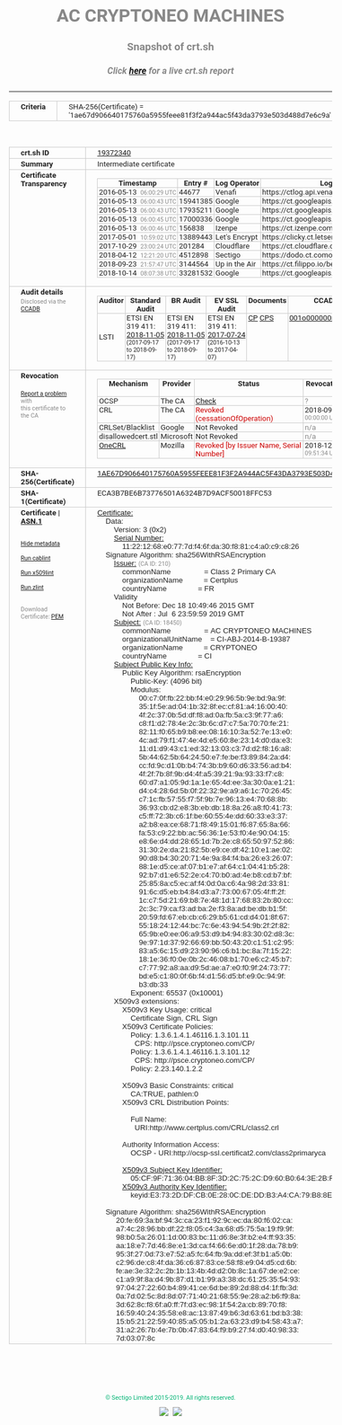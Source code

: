 # AC CRYPTONEO MACHINES
### Snapshot of crt.sh
##### Click [here](https://crt.sh/?q=1AE67D906640175760A5955FEEE81F3F2A944AC5F43DA3793E503D488D7E6C9A) for a live crt.sh report

---
<!DOCTYPE HTML PUBLIC "-//W3C//DTD HTML 4.0 Transitional//EN">
<HTML>
<HEAD>
  <META http-equiv="Content-Type" content="text/html; charset=UTF-8">
  <TITLE>crt.sh | 1ae67d906640175760a5955feee81f3f2a944ac5f43da3793e503d488d7e6c9a</TITLE>
  <META name="description" content="Free CT Log Certificate Search Tool from Sectigo (formerly Comodo CA)">
  <META name="keywords" content="crt.sh, CT, Certificate Transparency, Certificate Search, SSL Certificate, Sectigo, Comodo CA">
  <LINK href="//fonts.googleapis.com/css?family=Roboto+Mono|Roboto:400,400i,700,700i" rel="stylesheet">
  <STYLE type="text/css">
    a {
      white-space: nowrap;
    }
    body {
      color: #888888;
      font: 12pt Roboto, sans-serif;
      padding-top: 10px;
      text-align: center
    }
    form {
      margin: 0px
    }
    span {
      border-radius: 10px
    }
    span.heading {
      color: #888888;
      font: 12pt Roboto, sans-serif
    }
    span.title {
      background-color: #00B373;
      color: #FFFFFF;
      font: bold 18pt Roboto, sans-serif;
      padding: 0px 5px
    }
    span.text {
      color: #888888;
      font: 10pt Roboto, sans-serif
    }
    span.whiteongrey {
      background-color: #D9D9D6;
      color: #FFFFFF;
      font: bold 18pt Roboto, sans-serif;
      padding: 0px 5px
    }
    table {
      border-collapse: collapse;
      color: #222222;
      font: 10pt Roboto, sans-serif;
      margin-left: auto;
      margin-right: auto
    }
    table.options {
      border: none;
      margin-left: 10px
    }
    td, th {
      border: 1px solid #CCCCCC;
      padding: 0px 2px;
      text-align: left;
      vertical-align: top
    }
    td.outer, th.outer {
      border: 1px solid #CCCCCC;
      padding: 2px 20px;
      text-align: left
    }
    th.heading {
      color: #888888;
      font: bold italic 12pt Roboto, sans-serif;
      padding: 20px 0px 0px;
      text-align: center
    }
    th.options, td.options {
      border: none;
      vertical-align: middle
    }
    td.text {
      font: 10pt "Roboto Mono", sans-serif;
      padding: 2px 20px
    }
    td.heading {
      border: none;
      color: #888888;
      font: 12pt Roboto, sans-serif;
      padding-top: 20px;
      text-align: center
    }
    table.lint td, th {
      text-align: center
    }
    .button {
      background-color: #00B373;
      border-radius: 10px;
      color: #FFFFFF;
      font: bold 13pt Roboto, sans-serif
    }
    .copyright {
      font: 8pt Roboto, sans-serif;
      color: #00B373
    }
    .input {
      border: 1px solid #888888;
      font-weight: bold;
      text-align: center
    }
    .small {
      font: 8pt Roboto, sans-serif;
      color: #888888
    }
    .error {
      background-color: #FFDFDF;
      color: #CC0000;
      font-weight: bold
    }
    .fatal {
      background-color: #0000AA;
      color: #FFFFFF;
      font-weight: bold
    }
    .notice {
      background-color: #FFFFDF;
      color: #606000
    }
    .warning {
      background-color: #FFEFDF;
      color: #DF6000
    }
  </STYLE>
</HEAD>
<BODY>

<TABLE>
  <TR>
    <TH class="outer">Criteria</TH>
    <TD class="outer">SHA-256(Certificate) = '1ae67d906640175760a5955feee81f3f2a944ac5f43da3793e503d488d7e6c9a'</TD>
  </TR>
</TABLE>
<BR>
<TABLE>
  <TR>
    <TH class="outer">crt.sh ID</TH>
    <TD class="outer"><A href="?id=19372340">19372340</A></TD>
  </TR>
  <TR>
    <TH class="outer">Summary</TH>
    <TD class="outer">Intermediate certificate</TD>
  </TR>
  <TR>
    <TH class="outer">Certificate<BR>Transparency</TH>
    <TD class="outer">
<TABLE class="options" style="margin-left:0px">
  <TR>
    <TH>Timestamp</TH>
    <TH>Entry #</TH>
    <TH>Log Operator</TH>
    <TH>Log URL</TH>
  </TR>
  <TR>
    <TD>2016-05-13&nbsp; <FONT class="small">06:00:29 UTC</FONT></TD>
    <TD>44677</TD>
    <TD>Venafi</TD>
    <TD>https://ctlog.api.venafi.com</TD>
  </TR>
  <TR>
    <TD>2016-05-13&nbsp; <FONT class="small">06:00:43 UTC</FONT></TD>
    <TD>15941385</TD>
    <TD>Google</TD>
    <TD>https://ct.googleapis.com/rocketeer</TD>
  </TR>
  <TR>
    <TD>2016-05-13&nbsp; <FONT class="small">06:00:43 UTC</FONT></TD>
    <TD>17935211</TD>
    <TD>Google</TD>
    <TD>https://ct.googleapis.com/pilot</TD>
  </TR>
  <TR>
    <TD>2016-05-13&nbsp; <FONT class="small">06:00:45 UTC</FONT></TD>
    <TD>17000336</TD>
    <TD>Google</TD>
    <TD>https://ct.googleapis.com/aviator</TD>
  </TR>
  <TR>
    <TD>2016-05-13&nbsp; <FONT class="small">06:00:46 UTC</FONT></TD>
    <TD>156838</TD>
    <TD>Izenpe</TD>
    <TD>https://ct.izenpe.com</TD>
  </TR>
  <TR>
    <TD>2017-05-01&nbsp; <FONT class="small">10:59:02 UTC</FONT></TD>
    <TD>13889443</TD>
    <TD>Let's Encrypt</TD>
    <TD>https://clicky.ct.letsencrypt.org</TD>
  </TR>
  <TR>
    <TD>2017-10-29&nbsp; <FONT class="small">23:00:24 UTC</FONT></TD>
    <TD>201284</TD>
    <TD>Cloudflare</TD>
    <TD>https://ct.cloudflare.com/logs/nimbus2019</TD>
  </TR>
  <TR>
    <TD>2018-04-12&nbsp; <FONT class="small">12:21:20 UTC</FONT></TD>
    <TD>4512898</TD>
    <TD>Sectigo</TD>
    <TD>https://dodo.ct.comodo.com</TD>
  </TR>
  <TR>
    <TD>2018-09-23&nbsp; <FONT class="small">21:57:47 UTC</FONT></TD>
    <TD>3144564</TD>
    <TD>Up in the Air</TD>
    <TD>https://ct.filippo.io/behindthesofa</TD>
  </TR>
  <TR>
    <TD>2018-10-14&nbsp; <FONT class="small">08:07:38 UTC</FONT></TD>
    <TD>33281532</TD>
    <TD>Google</TD>
    <TD>https://ct.googleapis.com/logs/argon2019</TD>
  </TR>
</TABLE>
    </TD>
  </TR>
  <TR>
    <TH class="outer">Audit details<BR>
      <DIV class="small" style="padding-top:3px">Disclosed via the
        <A href="//ccadb-public.secure.force.com/mozilla/PublicAllIntermediateCerts" target="_blank">CCADB</A></DIV>
    </TH>
    <TD class="outer">
<TABLE class="options" style="margin-left:0px">
  <TR>
    <TH>Auditor</TH>
    <TH>Standard Audit</TH>
    <TH>BR Audit</TH>
    <TH>EV SSL Audit</TH>
    <TH>Documents</TH>
    <TH>CCADB</TH>
    <TH>Root Owner / Certificate</TH>
  </TR>
  <TR>
    <TD style="vertical-align:middle">LSTI</TD>
    <TD>ETSI EN 319 411:
      <A href="https://bug1465629.bmoattachments.org/attachment.cgi?id=9024032" target="_blank">2018-11-05</A>
      <BR><FONT style="font-size:8pt">(2017-09-17 to 2018-09-17)</FONT></TD>
    <TD>ETSI EN 319 411:
      <A href="https://bug1465629.bmoattachments.org/attachment.cgi?id=9024032" target="_blank">2018-11-05</A>
      <BR><FONT style="font-size:8pt">(2017-09-17 to 2018-09-17)</FONT></TD>
    <TD>ETSI EN 319 411:
      <A href="https://bug1297034.bmoattachments.org/attachment.cgi?id=8916590" target="_blank">2017-07-24</A>
      <BR><FONT style="font-size:8pt">(2016-10-13 to 2017-04-07)</FONT></TD>
    <TD>
      <A href="http://www.cryptoneo.com/wp-content/docs/PC_CRYPTONEO_Certificats_SSL_V2.0.pdf" target="blank">CP</A>
      <A href="http://www.cryptoneo.com/wp-content/docs/PC_CRYPTONEO_Certificats_SSL_V2.0.pdf" target="blank">CPS</A>
    </TD>
    <TD><A href="//ccadb.force.com/001o000000rEcrxAAC" target="_blank">001o000000rEcrxAAC</A></TD>
    <TD><A href="/?id=3971">DocuSign (OpenTrust/Keynectis)</A></TD>
  </TR>
</TABLE>
    </TD>
  </TR>
  <TR>
    <TH class="outer">Revocation<BR><BR>
      <DIV class="small" style="padding-top:3px"><A href="?id=19372340&opt=problemreporting">Report a problem</A> with<BR>this certificate to the CA</DIV></TH>
    <TD class="outer">
      <TABLE class="options" style="margin-left:0px">
        <TR>
          <TH>Mechanism</TH>
          <TH>Provider</TH>
          <TH>Status</TH>
          <TH>Revocation Date</TH>
          <TH>Last Observed in CRL</TH>
          <TH>Last Checked <SPAN style="color:#CC0000;vertical-align:middle;font-size:70%;font-weight:normal">(Error)</SPAN></TH>
        </TR>
        <TR>
          <TD>OCSP</TD>
          <TD>The CA</TD>
          <TD><A href="?id=19372340&opt=ocsp">Check</A></TD>
          <TD><SPAN style="color:#888888">?</SPAN></TD>
          <TD><SPAN style="color:#888888">n/a</SPAN></TD>
          <TD><SPAN style="color:#888888">?</SPAN></TD>
        </TR>
        <TR>
          <TD>CRL</TD>
          <TD>The CA</TD>
          <TD><SPAN style="color:#CC0000">Revoked (cessationOfOperation)</SPAN></TD><TD>2018-09-27&nbsp; <FONT class="small">00:00:00 UTC</FONT></TD><TD>2018-09-28&nbsp; <FONT class="small">11:10:49 UTC</FONT></TD><TD>2019-12-04&nbsp; <FONT class="small">18:25:33 UTC</FONT></TD>
        </TR>
        <TR>
          <TD>CRLSet/Blacklist</TD>
          <TD>Google</TD>
          <TD>Not Revoked</TD>
          <TD><SPAN style="color:#888888">n/a</SPAN></TD>
          <TD><SPAN style="color:#888888">n/a</SPAN></TD>
          <TD><SPAN style="color:#888888">n/a</SPAN></TD>
        </TR>
        <TR>
          <TD>disallowedcert.stl</TD>
          <TD>Microsoft</TD>
          <TD>Not Revoked</TD>
          <TD><SPAN style="color:#888888">n/a</SPAN></TD>
          <TD><SPAN style="color:#888888">n/a</SPAN></TD>
          <TD><SPAN style="color:#888888">n/a</SPAN></TD>
        </TR>
        <TR>
          <TD><A href="/mozilla-onecrl" target="_blank">OneCRL</A></TD>
          <TD>Mozilla</TD>
          <TD><SPAN style="color:#CC0000">Revoked [by Issuer Name, Serial Number]</SPAN></TD><TD>2018-12-07&nbsp; <FONT class="small">09:51:34 UTC</FONT></TD>
          <TD><SPAN style="color:#888888">n/a</SPAN></TD>
          <TD><SPAN style="color:#888888">n/a</SPAN></TD>
        </TR>
      </TABLE>
    </TD>
  </TR>
  <TR>
    <TH class="outer">SHA-256(Certificate)</TH>
    <TD class="outer"><A href="//censys.io/certificates/1ae67d906640175760a5955feee81f3f2a944ac5f43da3793e503d488d7e6c9a">1AE67D906640175760A5955FEEE81F3F2A944AC5F43DA3793E503D488D7E6C9A</A></TD>
  </TR>
  <TR>
    <TH class="outer">SHA-1(Certificate)</TH>
    <TD class="outer">ECA3B7BE6B73776501A6324B7D9ACF50018FFC53</TD>
  </TR>
  <TR>
    <TH class="outer">Certificate | <A href="?asn1=19372340">ASN.1</A>
      <SPAN class="small"><BR>
      <BR><BR><A href="?id=19372340&opt=nometadata">Hide metadata</A>
      <BR><BR><A href="?id=19372340&opt=cablint">Run cablint</A>
      <BR><BR><A href="?id=19372340&opt=x509lint">Run x509lint</A>
      <BR><BR><A href="?id=19372340&opt=zlint">Run zlint</A>
      <BR><BR><BR>Download Certificate: <A href="?d=19372340">PEM</A>
      </SPAN>
    </TH>
    <TD class="text"><A href="?d=19372340">Certificate:</A><BR>&nbsp;&nbsp;&nbsp;&nbsp;Data:<BR>&nbsp;&nbsp;&nbsp;&nbsp;&nbsp;&nbsp;&nbsp;&nbsp;Version:&nbsp;3&nbsp;(0x2)<BR>&nbsp;&nbsp;&nbsp;&nbsp;&nbsp;&nbsp;&nbsp;&nbsp;<A href="?serial=11221268e0777df46fda30f881c4a0c9c826">Serial&nbsp;Number:</A><BR>&nbsp;&nbsp;&nbsp;&nbsp;&nbsp;&nbsp;&nbsp;&nbsp;&nbsp;&nbsp;&nbsp;&nbsp;11:22:12:68:e0:77:7d:f4:6f:da:30:f8:81:c4:a0:c9:c8:26<BR>&nbsp;&nbsp;&nbsp;&nbsp;Signature&nbsp;Algorithm:&nbsp;sha256WithRSAEncryption<BR>&nbsp;&nbsp;&nbsp;&nbsp;&nbsp;&nbsp;&nbsp;&nbsp;<A href="?caid=210">Issuer:</A> <SPAN class="small">(CA ID: 210)</SPAN><BR>&nbsp;&nbsp;&nbsp;&nbsp;&nbsp;&nbsp;&nbsp;&nbsp;&nbsp;&nbsp;&nbsp;&nbsp;commonName&nbsp;&nbsp;&nbsp;&nbsp;&nbsp;&nbsp;&nbsp;&nbsp;&nbsp;&nbsp;&nbsp;&nbsp;&nbsp;&nbsp;&nbsp;&nbsp;=&nbsp;Class&nbsp;2&nbsp;Primary&nbsp;CA<BR>&nbsp;&nbsp;&nbsp;&nbsp;&nbsp;&nbsp;&nbsp;&nbsp;&nbsp;&nbsp;&nbsp;&nbsp;organizationName&nbsp;&nbsp;&nbsp;&nbsp;&nbsp;&nbsp;&nbsp;&nbsp;&nbsp;&nbsp;=&nbsp;Certplus<BR>&nbsp;&nbsp;&nbsp;&nbsp;&nbsp;&nbsp;&nbsp;&nbsp;&nbsp;&nbsp;&nbsp;&nbsp;countryName&nbsp;&nbsp;&nbsp;&nbsp;&nbsp;&nbsp;&nbsp;&nbsp;&nbsp;&nbsp;&nbsp;&nbsp;&nbsp;&nbsp;&nbsp;=&nbsp;FR<BR>&nbsp;&nbsp;&nbsp;&nbsp;&nbsp;&nbsp;&nbsp;&nbsp;Validity<BR>&nbsp;&nbsp;&nbsp;&nbsp;&nbsp;&nbsp;&nbsp;&nbsp;&nbsp;&nbsp;&nbsp;&nbsp;Not&nbsp;Before:&nbsp;Dec&nbsp;18&nbsp;10:49:46&nbsp;2015&nbsp;GMT<BR>&nbsp;&nbsp;&nbsp;&nbsp;&nbsp;&nbsp;&nbsp;&nbsp;&nbsp;&nbsp;&nbsp;&nbsp;Not&nbsp;After&nbsp;:&nbsp;Jul&nbsp;&nbsp;6&nbsp;23:59:59&nbsp;2019&nbsp;GMT<BR>&nbsp;&nbsp;&nbsp;&nbsp;&nbsp;&nbsp;&nbsp;&nbsp;<A href="?caid=18450">Subject:</A> <SPAN class="small">(CA ID: 18450)</SPAN><BR>&nbsp;&nbsp;&nbsp;&nbsp;&nbsp;&nbsp;&nbsp;&nbsp;&nbsp;&nbsp;&nbsp;&nbsp;commonName&nbsp;&nbsp;&nbsp;&nbsp;&nbsp;&nbsp;&nbsp;&nbsp;&nbsp;&nbsp;&nbsp;&nbsp;&nbsp;&nbsp;&nbsp;&nbsp;=&nbsp;AC&nbsp;CRYPTONEO&nbsp;MACHINES<BR>&nbsp;&nbsp;&nbsp;&nbsp;&nbsp;&nbsp;&nbsp;&nbsp;&nbsp;&nbsp;&nbsp;&nbsp;organizationalUnitName&nbsp;&nbsp;&nbsp;&nbsp;=&nbsp;CI-ABJ-2014-B-19387<BR>&nbsp;&nbsp;&nbsp;&nbsp;&nbsp;&nbsp;&nbsp;&nbsp;&nbsp;&nbsp;&nbsp;&nbsp;organizationName&nbsp;&nbsp;&nbsp;&nbsp;&nbsp;&nbsp;&nbsp;&nbsp;&nbsp;&nbsp;=&nbsp;CRYPTONEO<BR>&nbsp;&nbsp;&nbsp;&nbsp;&nbsp;&nbsp;&nbsp;&nbsp;&nbsp;&nbsp;&nbsp;&nbsp;countryName&nbsp;&nbsp;&nbsp;&nbsp;&nbsp;&nbsp;&nbsp;&nbsp;&nbsp;&nbsp;&nbsp;&nbsp;&nbsp;&nbsp;&nbsp;=&nbsp;CI<BR>&nbsp;&nbsp;&nbsp;&nbsp;&nbsp;&nbsp;&nbsp;&nbsp;<A href="?spkisha256=5f67180a57b90b3dc5117fcecd924398ac0bd4205c4482cdc99ea4ee6ef7f78f">Subject&nbsp;Public&nbsp;Key&nbsp;Info:</A><BR>&nbsp;&nbsp;&nbsp;&nbsp;&nbsp;&nbsp;&nbsp;&nbsp;&nbsp;&nbsp;&nbsp;&nbsp;Public&nbsp;Key&nbsp;Algorithm:&nbsp;rsaEncryption<BR>&nbsp;&nbsp;&nbsp;&nbsp;&nbsp;&nbsp;&nbsp;&nbsp;&nbsp;&nbsp;&nbsp;&nbsp;&nbsp;&nbsp;&nbsp;&nbsp;Public-Key:&nbsp;(4096&nbsp;bit)<BR>&nbsp;&nbsp;&nbsp;&nbsp;&nbsp;&nbsp;&nbsp;&nbsp;&nbsp;&nbsp;&nbsp;&nbsp;&nbsp;&nbsp;&nbsp;&nbsp;Modulus:<BR>&nbsp;&nbsp;&nbsp;&nbsp;&nbsp;&nbsp;&nbsp;&nbsp;&nbsp;&nbsp;&nbsp;&nbsp;&nbsp;&nbsp;&nbsp;&nbsp;&nbsp;&nbsp;&nbsp;&nbsp;00:c7:0f:fb:22:bb:f4:e0:29:96:5b:9e:bd:9a:9f:<BR>&nbsp;&nbsp;&nbsp;&nbsp;&nbsp;&nbsp;&nbsp;&nbsp;&nbsp;&nbsp;&nbsp;&nbsp;&nbsp;&nbsp;&nbsp;&nbsp;&nbsp;&nbsp;&nbsp;&nbsp;35:1f:5e:ad:04:1b:32:8f:ec:cf:81:a4:16:00:40:<BR>&nbsp;&nbsp;&nbsp;&nbsp;&nbsp;&nbsp;&nbsp;&nbsp;&nbsp;&nbsp;&nbsp;&nbsp;&nbsp;&nbsp;&nbsp;&nbsp;&nbsp;&nbsp;&nbsp;&nbsp;4f:2c:37:0b:5d:df:f8:ad:0a:fb:5a:c3:9f:77:a6:<BR>&nbsp;&nbsp;&nbsp;&nbsp;&nbsp;&nbsp;&nbsp;&nbsp;&nbsp;&nbsp;&nbsp;&nbsp;&nbsp;&nbsp;&nbsp;&nbsp;&nbsp;&nbsp;&nbsp;&nbsp;c8:f1:d2:78:4e:2c:3b:6c:d7:c7:5a:70:70:fe:21:<BR>&nbsp;&nbsp;&nbsp;&nbsp;&nbsp;&nbsp;&nbsp;&nbsp;&nbsp;&nbsp;&nbsp;&nbsp;&nbsp;&nbsp;&nbsp;&nbsp;&nbsp;&nbsp;&nbsp;&nbsp;82:11:f0:65:b9:b8:ee:08:16:10:3a:52:7e:13:e0:<BR>&nbsp;&nbsp;&nbsp;&nbsp;&nbsp;&nbsp;&nbsp;&nbsp;&nbsp;&nbsp;&nbsp;&nbsp;&nbsp;&nbsp;&nbsp;&nbsp;&nbsp;&nbsp;&nbsp;&nbsp;4c:ad:79:f1:47:4e:4d:e5:60:8e:23:14:d0:da:e3:<BR>&nbsp;&nbsp;&nbsp;&nbsp;&nbsp;&nbsp;&nbsp;&nbsp;&nbsp;&nbsp;&nbsp;&nbsp;&nbsp;&nbsp;&nbsp;&nbsp;&nbsp;&nbsp;&nbsp;&nbsp;11:d1:d9:43:c1:ed:32:13:03:c3:7d:d2:f8:16:a8:<BR>&nbsp;&nbsp;&nbsp;&nbsp;&nbsp;&nbsp;&nbsp;&nbsp;&nbsp;&nbsp;&nbsp;&nbsp;&nbsp;&nbsp;&nbsp;&nbsp;&nbsp;&nbsp;&nbsp;&nbsp;5b:44:62:5b:64:24:50:e7:fe:be:f3:89:84:2a:d4:<BR>&nbsp;&nbsp;&nbsp;&nbsp;&nbsp;&nbsp;&nbsp;&nbsp;&nbsp;&nbsp;&nbsp;&nbsp;&nbsp;&nbsp;&nbsp;&nbsp;&nbsp;&nbsp;&nbsp;&nbsp;cc:fd:9c:d1:0b:b4:74:3b:b9:60:d6:33:56:ad:b4:<BR>&nbsp;&nbsp;&nbsp;&nbsp;&nbsp;&nbsp;&nbsp;&nbsp;&nbsp;&nbsp;&nbsp;&nbsp;&nbsp;&nbsp;&nbsp;&nbsp;&nbsp;&nbsp;&nbsp;&nbsp;4f:2f:7b:8f:9b:d4:4f:a5:39:21:9a:93:33:f7:c8:<BR>&nbsp;&nbsp;&nbsp;&nbsp;&nbsp;&nbsp;&nbsp;&nbsp;&nbsp;&nbsp;&nbsp;&nbsp;&nbsp;&nbsp;&nbsp;&nbsp;&nbsp;&nbsp;&nbsp;&nbsp;60:d7:a1:05:9d:1a:1e:65:4d:ee:3a:30:0a:e1:21:<BR>&nbsp;&nbsp;&nbsp;&nbsp;&nbsp;&nbsp;&nbsp;&nbsp;&nbsp;&nbsp;&nbsp;&nbsp;&nbsp;&nbsp;&nbsp;&nbsp;&nbsp;&nbsp;&nbsp;&nbsp;d4:c4:28:6d:5b:0f:22:32:9e:a9:a6:1c:70:26:45:<BR>&nbsp;&nbsp;&nbsp;&nbsp;&nbsp;&nbsp;&nbsp;&nbsp;&nbsp;&nbsp;&nbsp;&nbsp;&nbsp;&nbsp;&nbsp;&nbsp;&nbsp;&nbsp;&nbsp;&nbsp;c7:1c:fb:57:55:f7:5f:9b:7e:96:13:e4:70:68:8b:<BR>&nbsp;&nbsp;&nbsp;&nbsp;&nbsp;&nbsp;&nbsp;&nbsp;&nbsp;&nbsp;&nbsp;&nbsp;&nbsp;&nbsp;&nbsp;&nbsp;&nbsp;&nbsp;&nbsp;&nbsp;36:93:cb:d2:e8:3b:eb:db:18:8a:26:a8:f0:41:73:<BR>&nbsp;&nbsp;&nbsp;&nbsp;&nbsp;&nbsp;&nbsp;&nbsp;&nbsp;&nbsp;&nbsp;&nbsp;&nbsp;&nbsp;&nbsp;&nbsp;&nbsp;&nbsp;&nbsp;&nbsp;c5:ff:72:3b:c6:1f:be:60:55:4e:dd:60:33:e3:37:<BR>&nbsp;&nbsp;&nbsp;&nbsp;&nbsp;&nbsp;&nbsp;&nbsp;&nbsp;&nbsp;&nbsp;&nbsp;&nbsp;&nbsp;&nbsp;&nbsp;&nbsp;&nbsp;&nbsp;&nbsp;a2:b8:ea:ce:68:71:f8:49:15:01:f6:87:65:8a:66:<BR>&nbsp;&nbsp;&nbsp;&nbsp;&nbsp;&nbsp;&nbsp;&nbsp;&nbsp;&nbsp;&nbsp;&nbsp;&nbsp;&nbsp;&nbsp;&nbsp;&nbsp;&nbsp;&nbsp;&nbsp;fa:53:c9:22:bb:ac:56:36:1e:53:f0:4e:90:04:15:<BR>&nbsp;&nbsp;&nbsp;&nbsp;&nbsp;&nbsp;&nbsp;&nbsp;&nbsp;&nbsp;&nbsp;&nbsp;&nbsp;&nbsp;&nbsp;&nbsp;&nbsp;&nbsp;&nbsp;&nbsp;e8:6e:d4:dd:28:65:1d:7b:2e:c8:65:50:97:52:86:<BR>&nbsp;&nbsp;&nbsp;&nbsp;&nbsp;&nbsp;&nbsp;&nbsp;&nbsp;&nbsp;&nbsp;&nbsp;&nbsp;&nbsp;&nbsp;&nbsp;&nbsp;&nbsp;&nbsp;&nbsp;31:30:2e:da:21:82:5b:e9:ce:df:42:10:e1:ae:02:<BR>&nbsp;&nbsp;&nbsp;&nbsp;&nbsp;&nbsp;&nbsp;&nbsp;&nbsp;&nbsp;&nbsp;&nbsp;&nbsp;&nbsp;&nbsp;&nbsp;&nbsp;&nbsp;&nbsp;&nbsp;90:d8:b4:30:20:71:4e:9a:84:f4:ba:26:e3:26:07:<BR>&nbsp;&nbsp;&nbsp;&nbsp;&nbsp;&nbsp;&nbsp;&nbsp;&nbsp;&nbsp;&nbsp;&nbsp;&nbsp;&nbsp;&nbsp;&nbsp;&nbsp;&nbsp;&nbsp;&nbsp;88:1e:d5:ce:af:07:b1:e7:af:64:c1:04:41:b5:28:<BR>&nbsp;&nbsp;&nbsp;&nbsp;&nbsp;&nbsp;&nbsp;&nbsp;&nbsp;&nbsp;&nbsp;&nbsp;&nbsp;&nbsp;&nbsp;&nbsp;&nbsp;&nbsp;&nbsp;&nbsp;92:b7:d1:e6:52:2e:c4:70:b0:ad:4e:b8:cd:b7:bf:<BR>&nbsp;&nbsp;&nbsp;&nbsp;&nbsp;&nbsp;&nbsp;&nbsp;&nbsp;&nbsp;&nbsp;&nbsp;&nbsp;&nbsp;&nbsp;&nbsp;&nbsp;&nbsp;&nbsp;&nbsp;25:85:8a:c5:ec:af:f4:0d:0a:c6:4a:98:2d:33:81:<BR>&nbsp;&nbsp;&nbsp;&nbsp;&nbsp;&nbsp;&nbsp;&nbsp;&nbsp;&nbsp;&nbsp;&nbsp;&nbsp;&nbsp;&nbsp;&nbsp;&nbsp;&nbsp;&nbsp;&nbsp;91:6c:d5:eb:b4:84:d3:a7:73:00:67:05:4f:ff:2f:<BR>&nbsp;&nbsp;&nbsp;&nbsp;&nbsp;&nbsp;&nbsp;&nbsp;&nbsp;&nbsp;&nbsp;&nbsp;&nbsp;&nbsp;&nbsp;&nbsp;&nbsp;&nbsp;&nbsp;&nbsp;1c:c7:5d:21:69:b8:7e:48:1d:17:68:83:2b:80:cc:<BR>&nbsp;&nbsp;&nbsp;&nbsp;&nbsp;&nbsp;&nbsp;&nbsp;&nbsp;&nbsp;&nbsp;&nbsp;&nbsp;&nbsp;&nbsp;&nbsp;&nbsp;&nbsp;&nbsp;&nbsp;2c:3c:79:ca:f3:ad:ba:2e:f3:8a:ad:be:db:b1:5f:<BR>&nbsp;&nbsp;&nbsp;&nbsp;&nbsp;&nbsp;&nbsp;&nbsp;&nbsp;&nbsp;&nbsp;&nbsp;&nbsp;&nbsp;&nbsp;&nbsp;&nbsp;&nbsp;&nbsp;&nbsp;20:59:fd:67:eb:cb:c6:29:b5:61:cd:d4:01:8f:67:<BR>&nbsp;&nbsp;&nbsp;&nbsp;&nbsp;&nbsp;&nbsp;&nbsp;&nbsp;&nbsp;&nbsp;&nbsp;&nbsp;&nbsp;&nbsp;&nbsp;&nbsp;&nbsp;&nbsp;&nbsp;55:18:24:12:44:bc:7c:6e:43:94:54:9b:2f:2f:82:<BR>&nbsp;&nbsp;&nbsp;&nbsp;&nbsp;&nbsp;&nbsp;&nbsp;&nbsp;&nbsp;&nbsp;&nbsp;&nbsp;&nbsp;&nbsp;&nbsp;&nbsp;&nbsp;&nbsp;&nbsp;65:9b:e0:ee:06:a9:53:d9:b4:94:83:30:02:d8:3c:<BR>&nbsp;&nbsp;&nbsp;&nbsp;&nbsp;&nbsp;&nbsp;&nbsp;&nbsp;&nbsp;&nbsp;&nbsp;&nbsp;&nbsp;&nbsp;&nbsp;&nbsp;&nbsp;&nbsp;&nbsp;9e:97:1d:37:92:66:69:bb:50:43:20:c1:51:c2:95:<BR>&nbsp;&nbsp;&nbsp;&nbsp;&nbsp;&nbsp;&nbsp;&nbsp;&nbsp;&nbsp;&nbsp;&nbsp;&nbsp;&nbsp;&nbsp;&nbsp;&nbsp;&nbsp;&nbsp;&nbsp;83:a5:6c:15:d9:23:90:96:c6:b1:bc:8a:7f:15:22:<BR>&nbsp;&nbsp;&nbsp;&nbsp;&nbsp;&nbsp;&nbsp;&nbsp;&nbsp;&nbsp;&nbsp;&nbsp;&nbsp;&nbsp;&nbsp;&nbsp;&nbsp;&nbsp;&nbsp;&nbsp;18:1e:36:f0:0e:0b:2c:46:08:b1:70:e6:c2:45:b7:<BR>&nbsp;&nbsp;&nbsp;&nbsp;&nbsp;&nbsp;&nbsp;&nbsp;&nbsp;&nbsp;&nbsp;&nbsp;&nbsp;&nbsp;&nbsp;&nbsp;&nbsp;&nbsp;&nbsp;&nbsp;c7:77:92:a8:aa:d9:5d:ae:a7:e0:f0:9f:24:73:77:<BR>&nbsp;&nbsp;&nbsp;&nbsp;&nbsp;&nbsp;&nbsp;&nbsp;&nbsp;&nbsp;&nbsp;&nbsp;&nbsp;&nbsp;&nbsp;&nbsp;&nbsp;&nbsp;&nbsp;&nbsp;bd:e5:c1:80:0f:6b:f4:d1:56:d5:bf:e9:0c:94:9f:<BR>&nbsp;&nbsp;&nbsp;&nbsp;&nbsp;&nbsp;&nbsp;&nbsp;&nbsp;&nbsp;&nbsp;&nbsp;&nbsp;&nbsp;&nbsp;&nbsp;&nbsp;&nbsp;&nbsp;&nbsp;b3:db:33<BR>&nbsp;&nbsp;&nbsp;&nbsp;&nbsp;&nbsp;&nbsp;&nbsp;&nbsp;&nbsp;&nbsp;&nbsp;&nbsp;&nbsp;&nbsp;&nbsp;Exponent:&nbsp;65537&nbsp;(0x10001)<BR>&nbsp;&nbsp;&nbsp;&nbsp;&nbsp;&nbsp;&nbsp;&nbsp;X509v3&nbsp;extensions:<BR>&nbsp;&nbsp;&nbsp;&nbsp;&nbsp;&nbsp;&nbsp;&nbsp;&nbsp;&nbsp;&nbsp;&nbsp;X509v3&nbsp;Key&nbsp;Usage:&nbsp;critical<BR>&nbsp;&nbsp;&nbsp;&nbsp;&nbsp;&nbsp;&nbsp;&nbsp;&nbsp;&nbsp;&nbsp;&nbsp;&nbsp;&nbsp;&nbsp;&nbsp;Certificate&nbsp;Sign,&nbsp;CRL&nbsp;Sign<BR>&nbsp;&nbsp;&nbsp;&nbsp;&nbsp;&nbsp;&nbsp;&nbsp;&nbsp;&nbsp;&nbsp;&nbsp;X509v3&nbsp;Certificate&nbsp;Policies:&nbsp;<BR>&nbsp;&nbsp;&nbsp;&nbsp;&nbsp;&nbsp;&nbsp;&nbsp;&nbsp;&nbsp;&nbsp;&nbsp;&nbsp;&nbsp;&nbsp;&nbsp;Policy:&nbsp;1.3.6.1.4.1.46116.1.3.101.11<BR>&nbsp;&nbsp;&nbsp;&nbsp;&nbsp;&nbsp;&nbsp;&nbsp;&nbsp;&nbsp;&nbsp;&nbsp;&nbsp;&nbsp;&nbsp;&nbsp;&nbsp;&nbsp;CPS:&nbsp;http://psce.cryptoneo.com/CP/<BR>&nbsp;&nbsp;&nbsp;&nbsp;&nbsp;&nbsp;&nbsp;&nbsp;&nbsp;&nbsp;&nbsp;&nbsp;&nbsp;&nbsp;&nbsp;&nbsp;Policy:&nbsp;1.3.6.1.4.1.46116.1.3.101.12<BR>&nbsp;&nbsp;&nbsp;&nbsp;&nbsp;&nbsp;&nbsp;&nbsp;&nbsp;&nbsp;&nbsp;&nbsp;&nbsp;&nbsp;&nbsp;&nbsp;&nbsp;&nbsp;CPS:&nbsp;http://psce.cryptoneo.com/CP/<BR>&nbsp;&nbsp;&nbsp;&nbsp;&nbsp;&nbsp;&nbsp;&nbsp;&nbsp;&nbsp;&nbsp;&nbsp;&nbsp;&nbsp;&nbsp;&nbsp;Policy:&nbsp;2.23.140.1.2.2<BR><BR>&nbsp;&nbsp;&nbsp;&nbsp;&nbsp;&nbsp;&nbsp;&nbsp;&nbsp;&nbsp;&nbsp;&nbsp;X509v3&nbsp;Basic&nbsp;Constraints:&nbsp;critical<BR>&nbsp;&nbsp;&nbsp;&nbsp;&nbsp;&nbsp;&nbsp;&nbsp;&nbsp;&nbsp;&nbsp;&nbsp;&nbsp;&nbsp;&nbsp;&nbsp;CA:TRUE,&nbsp;pathlen:0<BR>&nbsp;&nbsp;&nbsp;&nbsp;&nbsp;&nbsp;&nbsp;&nbsp;&nbsp;&nbsp;&nbsp;&nbsp;X509v3&nbsp;CRL&nbsp;Distribution&nbsp;Points:&nbsp;<BR><BR>&nbsp;&nbsp;&nbsp;&nbsp;&nbsp;&nbsp;&nbsp;&nbsp;&nbsp;&nbsp;&nbsp;&nbsp;&nbsp;&nbsp;&nbsp;&nbsp;Full&nbsp;Name:<BR>&nbsp;&nbsp;&nbsp;&nbsp;&nbsp;&nbsp;&nbsp;&nbsp;&nbsp;&nbsp;&nbsp;&nbsp;&nbsp;&nbsp;&nbsp;&nbsp;&nbsp;&nbsp;URI:http://www.certplus.com/CRL/class2.crl<BR><BR>&nbsp;&nbsp;&nbsp;&nbsp;&nbsp;&nbsp;&nbsp;&nbsp;&nbsp;&nbsp;&nbsp;&nbsp;Authority&nbsp;Information&nbsp;Access:&nbsp;<BR>&nbsp;&nbsp;&nbsp;&nbsp;&nbsp;&nbsp;&nbsp;&nbsp;&nbsp;&nbsp;&nbsp;&nbsp;&nbsp;&nbsp;&nbsp;&nbsp;OCSP&nbsp;-&nbsp;URI:http://ocsp-ssl.certificat2.com/class2primaryca<BR><BR>&nbsp;&nbsp;&nbsp;&nbsp;&nbsp;&nbsp;&nbsp;&nbsp;&nbsp;&nbsp;&nbsp;&nbsp;<A href="?ski=05cf9f713604bb8f3d2c752cd960b0643e2bf0c1">X509v3&nbsp;Subject&nbsp;Key&nbsp;Identifier:</A><BR>&nbsp;&nbsp;&nbsp;&nbsp;&nbsp;&nbsp;&nbsp;&nbsp;&nbsp;&nbsp;&nbsp;&nbsp;&nbsp;&nbsp;&nbsp;&nbsp;05:CF:9F:71:36:04:BB:8F:3D:2C:75:2C:D9:60:B0:64:3E:2B:F0:C1<BR>&nbsp;&nbsp;&nbsp;&nbsp;&nbsp;&nbsp;&nbsp;&nbsp;&nbsp;&nbsp;&nbsp;&nbsp;<A href="?ski=e3732ddfcb0e280cdeddb3a4ca79b88ebbe83089">X509v3&nbsp;Authority&nbsp;Key&nbsp;Identifier:</A><BR>&nbsp;&nbsp;&nbsp;&nbsp;&nbsp;&nbsp;&nbsp;&nbsp;&nbsp;&nbsp;&nbsp;&nbsp;&nbsp;&nbsp;&nbsp;&nbsp;keyid:E3:73:2D:DF:CB:0E:28:0C:DE:DD:B3:A4:CA:79:B8:8E:BB:E8:30:89<BR><BR>&nbsp;&nbsp;&nbsp;&nbsp;Signature&nbsp;Algorithm:&nbsp;sha256WithRSAEncryption<BR>&nbsp;&nbsp;&nbsp;&nbsp;&nbsp;&nbsp;&nbsp;&nbsp;&nbsp;20:fe:69:3a:bf:94:3c:ca:23:f1:92:9c:ec:da:80:f6:02:ca:<BR>&nbsp;&nbsp;&nbsp;&nbsp;&nbsp;&nbsp;&nbsp;&nbsp;&nbsp;a7:4c:28:96:bb:df:22:f8:05:c4:3a:68:d5:75:5a:19:f9:9f:<BR>&nbsp;&nbsp;&nbsp;&nbsp;&nbsp;&nbsp;&nbsp;&nbsp;&nbsp;98:b0:5a:26:01:1d:00:83:bc:11:d6:8e:3f:b2:e4:ff:93:35:<BR>&nbsp;&nbsp;&nbsp;&nbsp;&nbsp;&nbsp;&nbsp;&nbsp;&nbsp;aa:18:e7:7d:46:8e:e1:3d:ca:f4:66:6e:d0:1f:28:da:78:b9:<BR>&nbsp;&nbsp;&nbsp;&nbsp;&nbsp;&nbsp;&nbsp;&nbsp;&nbsp;95:3f:27:0d:73:e7:52:a5:fc:64:fb:9a:dd:ef:3f:b1:a5:0b:<BR>&nbsp;&nbsp;&nbsp;&nbsp;&nbsp;&nbsp;&nbsp;&nbsp;&nbsp;c2:96:de:c8:4f:da:36:c6:87:83:ce:58:f8:e9:04:d5:cd:6b:<BR>&nbsp;&nbsp;&nbsp;&nbsp;&nbsp;&nbsp;&nbsp;&nbsp;&nbsp;fe:ae:3e:32:2c:2b:1b:13:4b:4d:d2:0b:8c:1a:67:de:e2:ce:<BR>&nbsp;&nbsp;&nbsp;&nbsp;&nbsp;&nbsp;&nbsp;&nbsp;&nbsp;c1:a9:9f:8a:d4:9b:87:d1:b1:99:a3:38:dc:61:25:35:54:93:<BR>&nbsp;&nbsp;&nbsp;&nbsp;&nbsp;&nbsp;&nbsp;&nbsp;&nbsp;97:04:27:22:60:b4:89:41:ce:6d:be:89:2d:88:d4:1f:fb:3d:<BR>&nbsp;&nbsp;&nbsp;&nbsp;&nbsp;&nbsp;&nbsp;&nbsp;&nbsp;0a:7d:02:5c:8d:8d:07:71:40:21:68:55:9e:28:a2:b6:f9:8a:<BR>&nbsp;&nbsp;&nbsp;&nbsp;&nbsp;&nbsp;&nbsp;&nbsp;&nbsp;3d:62:8c:f8:6f:a0:ff:7f:d3:ec:98:1f:54:2a:cb:89:70:f8:<BR>&nbsp;&nbsp;&nbsp;&nbsp;&nbsp;&nbsp;&nbsp;&nbsp;&nbsp;16:59:40:24:35:58:e8:ac:13:87:49:b6:3d:63:61:bd:b3:38:<BR>&nbsp;&nbsp;&nbsp;&nbsp;&nbsp;&nbsp;&nbsp;&nbsp;&nbsp;15:b5:21:22:59:40:85:a5:05:b1:2a:63:23:d9:b4:58:43:a7:<BR>&nbsp;&nbsp;&nbsp;&nbsp;&nbsp;&nbsp;&nbsp;&nbsp;&nbsp;31:a2:26:7b:4e:7b:0b:47:83:64:f9:b9:27:f4:d0:40:98:33:<BR>&nbsp;&nbsp;&nbsp;&nbsp;&nbsp;&nbsp;&nbsp;&nbsp;&nbsp;7d:03:07:8c<BR>    </TD>
  </TR>
</TABLE>

  <BR><BR><BR>

  <P class="copyright">&copy; Sectigo Limited 2015-2019. All rights reserved.</P>
  <DIV>
    <A href="https://sectigo.com/"><IMG src="/sectigo_s.png"></A>
    &nbsp;<A href="https://github.com/crtsh"><IMG src="/GitHub-Mark-32px.png"></A>
  </DIV>
</BODY>
</HTML>
